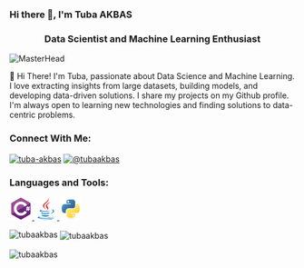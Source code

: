 ### Hi there 👋, I'm Tuba AKBAS

<h3 align="center">Data Scientist and Machine Learning Enthusiast</h3>

![MasterHead](https://talentgrid.io/wp-content/uploads/2022/06/github-social.png)

🌱 Hi There! I'm Tuba, passionate about Data Science and Machine Learning. I love extracting insights from large datasets, building models, and developing data-driven solutions. I share my projects on my Github profile.  I'm always open to learning new technologies and finding solutions to data-centric problems.

<h3 align="left">Connect With Me:</h3>
<p align="left">
<a href="https://linkedin.com/in/tuba-akbas" target="blank"><img align="center" src="https://raw.githubusercontent.com/rahuldkjain/github-profile-readme-generator/master/src/images/icons/Social/linked-in-alt.svg" alt="tuba-akbas" height="30" width="40" /></a>
<a href="https://medium.com/@tubaakbas" target="blank"><img align="center" src="https://raw.githubusercontent.com/rahuldkjain/github-profile-readme-generator/master/src/images/icons/Social/medium.svg" alt="@tubaakbas" height="30" width="40" /></a>
</p>

<h3 align="left">Languages and Tools:</h3>
<p align="left"> <a href="https://www.w3schools.com/cs/" target="_blank" rel="noreferrer"> <img src="https://raw.githubusercontent.com/devicons/devicon/master/icons/csharp/csharp-original.svg" alt="csharp" width="40" height="40"/> </a> <a href="https://www.java.com" target="_blank" rel="noreferrer"> <img src="https://raw.githubusercontent.com/devicons/devicon/master/icons/java/java-original.svg" alt="java" width="40" height="40"/> </a> <a href="https://www.python.org" target="_blank" rel="noreferrer"> <img src="https://raw.githubusercontent.com/devicons/devicon/master/icons/python/python-original.svg" alt="python" width="40" height="40"/> </a> </p>

<p><img align="left" src="https://github-readme-stats.vercel.app/api/top-langs?username=tubaakbas&show_icons=true&locale=en&layout=compact" alt="tubaakbas" /></p>

<p>&nbsp;<img align="center" src="https://github-readme-stats.vercel.app/api?username=tubaakbas&show_icons=true&locale=en" alt="tubaakbas" /></p>

<p><img align="center" src="https://github-readme-streak-stats.herokuapp.com/?user=tubaakbas&" alt="tubaakbas" /></p>

